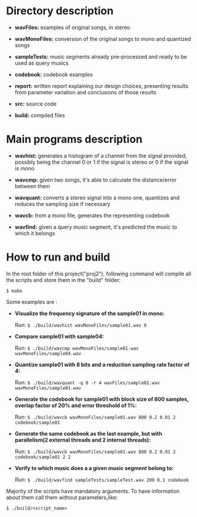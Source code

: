 # Directory description

 - **wavFiles:** examples of original songs, in stereo

 - **wavMonoFiles:** conversion of the original songs to mono and quantized songs

 - **sampleTests:** music segments already pre-processed and ready to be used as query musics

 - **codebook:** codebook examples

 - **report:** written report explaining our design choices, presenting results from
 parameter variation and conclusions of those results

 - **src:** source code

 - **build:** compiled files

# Main programs description

 - **wavhist:** generates a histogram of a channel from the signal provided, possibly being the channel 0 or 1 if the signal is stereo or 0 if the signal is mono

 - **wavcmp:** given two songs, it's able to calculate the distance/error between them

 - **wavquant:** converts a stereo signal into a mono one, quantizes and reduces the sampling size if necessary

 - **wavcb:** from a mono file, generates the representing codebook

 - **wavfind:** given a query music segment, it's predicted the music to which it belongs

# How to run and build

In the root folder of this project("proj2"), following command will compile all the scripts and store them in the "build" folder:

`$ make`

Some examples are :

- **Visualize the frequency signature of the sample01 in mono:**

  Run:     `$ ./build/wavhist wavMonoFiles/sample01.wav 0`

- **Compare sample01 with sample04:**

  Run:     `$ ./build/wavcmp wavMonoFiles/sample01.wav wavMonoFiles/sample04.wav`

- **Quantize sample01 with 8 bits and a reduction sampling rate factor of 4:**

  Run:     `$ ./build/wavquant -q 8 -r 4 wavFiles/sample01.wav wavMonoFiles/sample01.wav`

- **Generate the codebook for sample01 with block size of 800 samples, overlap factor of 20% and error threshold of 1%:**

  Run:     `$ ./build/wavcb wavMonoFiles/sample01.wav 800 0.2 0.01 2 codebook/sample01`

- **Generate the same codebook as the last example, but with parallelism(2 external threads and 2 internal threads):**

  Run:     `$ ./build/wavcb wavMonoFiles/sample01.wav 800 0.2 0.01 2 codebook/sample01 2 2`

- **Verify to which music does a a given music segment belong to:**

  Run:     `$ ./build/wavfind sampleTests/sampleTest.wav 200 0.1 codebook`
  
  
Majority of the scripts have mandatory arguments. To have information about them call them without parameters,like:

`$ ./build/<script_name>`